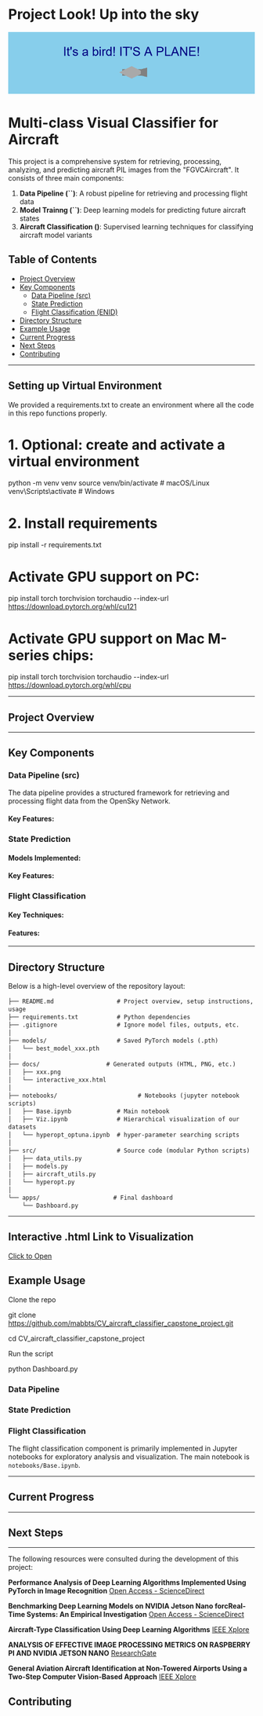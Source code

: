 # Project Look! Up into the sky
![Look-up-in-the-sky](docs/title_banner.png)

# Multi-class Visual Classifier for Aircraft

This project is a comprehensive system for retrieving, processing, analyzing, and predicting aircraft PIL images from the "FGVCAircraft". It consists of three main components:

1. **Data Pipeline (``)**: A robust pipeline for retrieving and processing flight data
2. **Model Trainng (``)**: Deep learning models for predicting future aircraft states
3. **Aircraft Classification ()**: Supervised learning techniques for classifying aircraft model variants

## Table of Contents
- [Project Overview](#project-overview)
- [Key Components](#key-components)
  - [Data Pipeline (src)](#data-pipeline-src)
  - [State Prediction](#state-prediction)
  - [Flight Classification (ENID)](#flight-classification-enid)
- [Directory Structure](#directory-structure)
- [Example Usage](#example-usage)
- [Current Progress](#current-progress)
- [Next Steps](#next-steps)
- [Contributing](#contributing)

---

## Setting up Virtual Environment
We provided a requirements.txt to create an environment where all the code in this repo functions properly.

# 1. Optional: create and activate a virtual environment
python -m venv venv
source venv/bin/activate  # macOS/Linux
venv\Scripts\activate     # Windows

# 2. Install requirements
pip install -r requirements.txt

# Activate GPU support on PC:
pip install torch torchvision torchaudio --index-url https://download.pytorch.org/whl/cu121

# Activate GPU support on Mac M-series chips: 
pip install torch torchvision torchaudio --index-url https://download.pytorch.org/whl/cpu



---



## Project Overview



---

## Key Components

### Data Pipeline (src)

The data pipeline provides a structured framework for retrieving and processing flight data from the OpenSky Network.

#### Key Features:


### State Prediction


#### Models Implemented:


#### Key Features:


### Flight Classification 



#### Key Techniques:


#### Features:


---

## Directory Structure

Below is a high-level overview of the repository layout:
<!-- TREE START -->
```text
├── README.md                  # Project overview, setup instructions, usage
├── requirements.txt           # Python dependencies
├── .gitignore                 # Ignore model files, outputs, etc.
│
├── models/                    # Saved PyTorch models (.pth)
│   └── best_model_xxx.pth
│
├── docs/                   # Generated outputs (HTML, PNG, etc.)
│   ├── xxx.png
│   └── interactive_xxx.html
│
├── notebooks/                       # Notebooks (jupyter notebook scripts)
│   ├── Base.ipynb             # Main notebook 
│   ├── Viz.ipynb              # Hierarchical visualization of our datasets
│   └── hyperopt_optuna.ipynb  # hyper-parameter searching scripts
│
├── src/                       # Source code (modular Python scripts)
│   ├── data_utils.py
│   ├── models.py
│   ├── aircraft_utils.py
│   └── hyperopt.py
│
└── apps/                     # Final dashboard
    └── Dashboard.py

```
---
## Interactive .html Link to Visualization
[Click to Open]( https://mabbts.github.io/CV_aircraft_classifier_capstone_project/)


## Example Usage

Clone the repo

git clone https://github.com/mabbts/CV_aircraft_classifier_capstone_project.git

cd CV_aircraft_classifier_capstone_project

Run the script

python Dashboard.py

### Data Pipeline



### State Prediction



### Flight Classification

The flight classification component is primarily implemented in Jupyter notebooks for exploratory analysis and visualization. The main notebook is `notebooks/Base.ipynb`.

---

## Current Progress


---

## Next Steps



---
The following resources were consulted during the development of this project:

**Performance Analysis of Deep Learning Algorithms Implemented Using PyTorch in Image Recognition**
[Open Access - ScienceDirect]( https://www.sciencedirect.com/science/article/pii/S1877050924028084)

**Benchmarking Deep Learning Models on NVIDIA Jetson Nano forcReal-Time Systems: An Empirical Investigation**
[Open Access - ScienceDirect](https://www.sciencedirect.com/science/article/pii/S1877050925010178)

**Aircraft-Type Classification Using Deep Learning Algorithms**
[IEEE Xplore](https://ieeexplore.ieee.org/abstract/document/10705261)

**ANALYSIS OF EFFECTIVE IMAGE PROCESSING METRICS ON RASPBERRY PI AND NVIDIA JETSON NANO**
[ResearchGate](https://www.researchgate.net/publication/387534040_ANALYSIS_OF_EFFECTIVE_IMAGE_PROCESSING_METRICS_ON_RASPBERRY_PI_AND_NVIDIA_JETSON_NANO)

**General Aviation Aircraft Identification at Non-Towered Airports Using a Two-Step Computer Vision-Based Approach**
[IEEE Xplore](https://ieeexplore.ieee.org/document/9770072)

## Contributing





